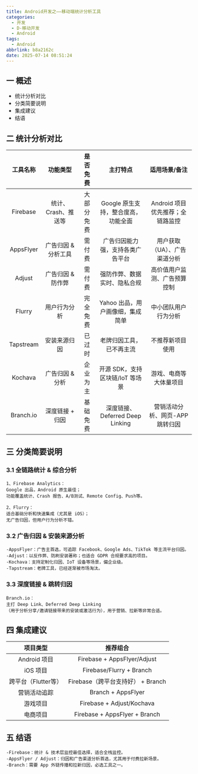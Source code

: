 ```yaml
---
title: Android开发之——移动端统计分析工具
categories:
  - 开发
  - D-移动开发
  - Android
tags:
  - Android
abbrlink: b8a2162c
date: 2025-07-14 08:51:24
---
```

## 一 概述

* 统计分析对比
* 分类简要说明
* 集成建议
* 结语

<!--more-->

## 二 统计分析对比

| 工具名称  |      功能类型       |  是否免费  |              主打特点               |          适用场景/备注           |
| :-------: | :-----------------: | :--------: | :---------------------------------: | :------------------------------: |
| Firebase  | 统计、Crash、推送等 | 大部分免费 | Google 原生支持，整合度高，功能全面 | Android 项目优先推荐；全链路监控 |
| AppsFlyer | 广告归因 & 分析工具 |   需付费   |  广告归因能力强，支持各类广告平台   |   用户获取（UA）、广告渠道分析   |
|  Adjust   |  广告归因 & 防作弊  |   需付费   |    强防作弊、数据实时、隐私合规     |   高价值用户监测、广告预算控制   |
|  Flurry   |    用户行为分析     |  完全免费  |  Yahoo 出品，用户画像细，集成简单   |       中小团队用户行为分析       |
| Tapstream |    安装来源归因     |   已过时   |      老牌归因工具，已不再主流       |         不推荐新项目使用         |
|  Kochava  |   广告归因 & 分析   |  企业为主  |   开源 SDK，支持区块链/IoT 等场景   |      游戏、电商等大体量项目      |
| Branch.io |   深度链接 + 归因   |  基础免费  |   深度链接、Deferred Deep Linking   |  营销活动分析、网页-APP跳转归因  |

## 三 分类简要说明

### 3.1 全链路统计 & 综合分析

```
1、Firebase Analytics：
Google 出品，Android 原生最佳；
功能覆盖统计、Crash 报告、A/B测试、Remote Config、Push等。

2、Flurry：
适合基础分析和快速集成（尤其是 iOS）；
无广告归因，但用户行为分析不错。
```

### 3.2 广告归因 & 安装来源分析

```
-AppsFlyer：广告主首选，可追踪 Facebook、Google Ads、TikTok 等主流平台归因。
-Adjust：以反作弊、防刷安装著称；也适合 GDPR 合规要求高的项目。
-Kochava：支持定制化归因、IoT 设备等场景，偏企业级。
-Tapstream：老牌工具，已经逐渐被市场淘汰。
```

### 3.3 深度链接 & 跳转归因

```
Branch.io：
主打 Deep Link、Deferred Deep Linking
（用于分析分享/邀请链接带来的安装或激活行为），用于营销、拉新等非常合适。
```

## 四 集成建议

|      项目类型       |             推荐组合              |
| :-----------------: | :-------------------------------: |
|    Android 项目     |    Firebase + AppsFlyer/Adjust    |
|      iOS 项目       |     Firebase/Flurry + Branch      |
| 跨平台（Flutter等） | Firebase（跨平台支持好） + Branch |
|    营销活动追踪     |        Branch + AppsFlyer         |
|      游戏项目       |     Firebase + Adjust/Kochava     |
|      电商项目       |   Firebase + AppsFlyer + Branch   |

## 五 结语

```
-Firebase：统计 & 技术层监控最佳选择，适合全栈监控。
-AppsFlyer / Adjust：归因和广告渠道分析首选，尤其用于付费拉新场景。
-Branch：需要 App 外链传播和拉新归因，必选工具之一。
```

